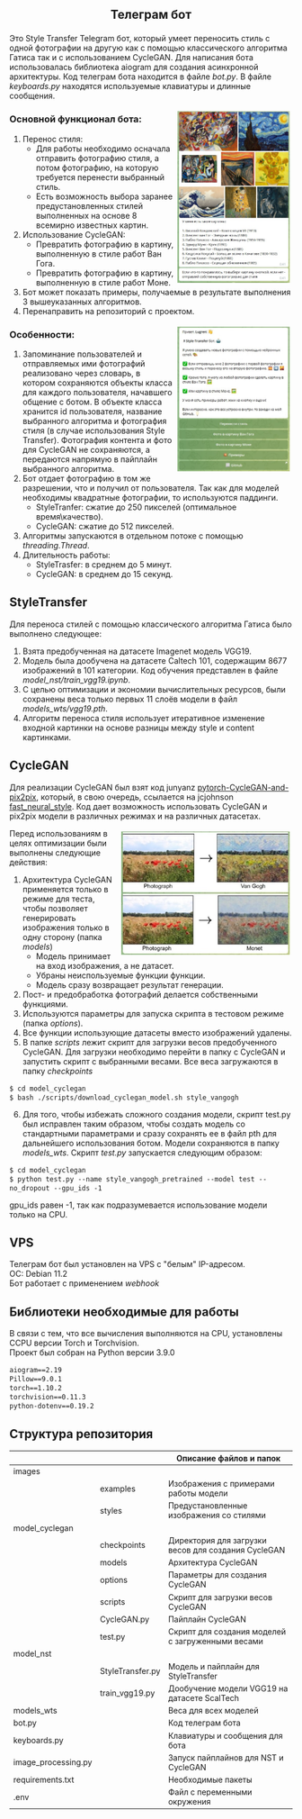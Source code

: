 ## <p align="center">Телеграм бот</p>

Это Style Transfer Telegram бот, который умеет переносить стиль с одной фотографии на другую как с помощью классического алгоритма Гатиса так и с использованием CycleGAN.
Для написания бота использовалась библиотека aiogram для создания асинхронной архитектуры.
Код телеграм бота находится в файле *bot.py*. В файле *keyboards.py* находятся используемые клавиатуры и длинные сообщения.

<img src='images/examples/styles.jpg' align="right" vspace="5" hspace="5" width=200>

### Основной функционал бота:
1. Перенос стиля:
   * Для работы необходимо осначала отправить фотографию стиля, а потом фотографию, на которую требуется перенести выбранный стиль.
   * Есть возможность выбора заранее предустановленных стилей выполненных на основе 8 всемирно известных картин.
2. Использование CycleGAN:
   * Превратить фотографию в картину, выполненную в стиле работ Ван Гога.
   * Превратить фотографию в картину, выполненную в стиле работ Моне.
3. Бот может показать примеры, получаемые в результате выполнения 3 вышеуказанных алгоритмов.
4. Перенаправить на репозиторий с проектом.  

<img src='images/examples/main_menu.jpg' align="right" vspace="5" hspace="5" width=200>

### Особенности:
1. Запоминание пользователей и отправляемых ими фотографий реализовано через словарь, в котором сохраняются объекты класса для каждого пользователя, начавшего общение с ботом. В объекте класса хранится id пользователя, название выбранного алгоритма и фотография стиля (в случае использования Style Transfer). Фотография контента и фото для CycleGAN не сохраняются, а передаются напрямую в пайплайн выбранного алгоритма.
2. Бот отдает фотографию в том же разрешении, что и получил от пользователя. Так как для моделей необходимы квадратные фотографии, то используются паддинги.
   * StyleTranfer: сжатие до 250 пикселей (оптимальное время\качество).
   * CycleGAN: сжатие до 512 пикселей.
3. Алгоритмы запускаются в отдельном потоке с помощью *threading.Thread*.
4. Длительность работы:
   * StyleTrasfer: в среднем до 5 минут.
   * CycleGAN: в среднем до 15 секунд.

## StyleTransfer
Для переноса стилей с помощью классического алгоритма Гатиса было выполнено следующее:
1. Взята предобученная на датасете Imagenet модель VGG19.
2. Модель была дообучена на датасете Caltech 101, содержащим 8677 изображений в 101 категории. Код обучения представлен в файле *model_nst/train_vgg19.ipynb*.
3. С целью оптимизации и экономии вычислительных ресурсов, были сохранены веса только первыx 11 слоёв модели в файл *models_wts/vgg19.pth*.
4. Алгоритм переноса стиля использует итеративное изменение входной картинки на основе разницы между style и content картинками.

## CycleGAN
Для реализации CycleGAN был взят код junyanz [pytorch-CycleGAN-and-pix2pix](https://github.com/junyanz/pytorch-CycleGAN-and-pix2pix), который, в свою очередь, ссылается на jcjohnson [fast_neural_style](https://github.com/jcjohnson/fast-neural-style).
Код дает возможность использовать CycleGAN и pix2pix модели в различных режимах и на различных датасетах.

<img src='images/examples/cyclegan.jpg' align="right" vspace="5" hspace="5" width=300>

Перед использованиям в целях оптимизации были выполнены следующие действия:
1. Архитектура CycleGAN применяется только в режиме для теста, чтобы позволяет генерировать изображения только в одну сторону (папка *models*)
    * Модель принимает на вход изображения, а не датасет.
    * Убраны неиспользуемые функции функции.
    * Модель сразу возвращает результат генерации.
2. Пост- и предобработка фотографий делается собственными функциями.
3. Используются параметры для запуска скрипта в тестовом режиме (папка *options*).
4. Все функции использующие датасеты вместо изображений удалены.
5. В папке *scripts* лежит скрипт для загрузки весов предобученного CycleGAN. Для загрузки необходимо перейти в папку с CycleGAN и запустить скрипт с выбранными весами. Все веса загружаются в папку *checkpoints*
```
$ cd model_cyclegan
$ bash ./scripts/download_cyclegan_model.sh style_vangogh
```
6. Для того, чтобы избежать сложного создания модели, скрипт test.py был исправлен таким образом, чтобы создать модель со стандартными параметрами и сразу сохранять ее в файл pth для дальнейшего использования ботом. Модели сохраняются в папку *models_wts*. Скрипт *test.py* запускается следующим образом:
```
$ cd model_cyclegan
$ python test.py --name style_vangogh_pretrained --model test --no_dropout --gpu_ids -1
```
gpu_ids равен -1, так как подразумевается использование модели только на CPU.

## VPS
Телеграм бот был установлен на VPS c "белым" IP-адресом.  
ОС: Debian 11.2  
Бот работает с применением *webhook*

## Библиотеки необходимые для работы
В связи с тем, что все вычисления выполняются на CPU, установлены СCPU версии Torch и Torchvision.  
Проект был собран на Python версии 3.9.0
```
aiogram==2.19
Pillow==9.0.1
torch==1.10.2
torchvision==0.11.3
python-dotenv==0.19.2
```

## Структура репозитория
| |                  | Описание файлов и папок                           |
| --- |------------------|---------------------------------------------------|
| images |                  |                                                   |
|  | examples         | Изображения с примерами работы модели                             |
|  | styles           | Предустановленные изображения со стилями                       |
| model_cyclegan |                  |                                                   |
|  | checkpoints      | Директория для загрузки весов для создания СycleGAN          |
|  | models           | Архитектура СycleGAN                              |
|  | options          | Параметры для создания СycleGAN                   |
|  | scripts          | Скрипт для загрузки весов CycleGAN         |
|  | CycleGAN.py      | Пайплайн СycleGAN                             |
|  | test.py          | Скрипт для создания моделей с загруженными весами |
| model_nst |                  |                                                   |
|  | StyleTransfer.py | Модель и пайплайн для StyleTransfer               |
|  | train_vgg19.py   | Дообучение модели VGG19 на датасете ScalTech      |
| models_wts |                  | Веса для всех моделей                             |
| bot.py |                  | Код телеграм бота                                 |
| keyboards.py |                  | Клавиатуры и сообщения для бота                   |
| image_processing.py |                  | Запуск пайплайнов для NST и CycleGAN              |
| requirements.txt |                  | Необходимые пакеты                                |
| .env |                  | Файл с переменными окружения                               |

